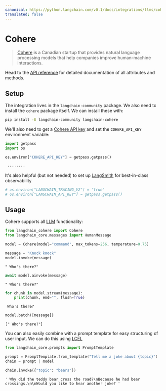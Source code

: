 ```yaml
---
canonical: https://python.langchain.com/v0.1/docs/integrations/llms/cohere
translated: false
---
```


# Cohere

>[Cohere](https://cohere.ai/about) is a Canadian startup that provides natural language processing models that help companies improve human-machine interactions.

Head to the [API reference](https://api.python.langchain.com/en/latest/llms/langchain_community.llms.cohere.Cohere.html) for detailed documentation of all attributes and methods.

## Setup

The integration lives in the `langchain-community` package. We also need to install the `cohere` package itself. We can install these with:

```bash
pip install -U langchain-community langchain-cohere
```

We'll also need to get a [Cohere API key](https://cohere.com/) and set the `COHERE_API_KEY` environment variable:

```python
import getpass
import os

os.environ["COHERE_API_KEY"] = getpass.getpass()
```

```output
 ········
```

It's also helpful (but not needed) to set up [LangSmith](https://smith.langchain.com/) for best-in-class observability

```python
# os.environ["LANGCHAIN_TRACING_V2"] = "true"
# os.environ["LANGCHAIN_API_KEY"] = getpass.getpass()
```

## Usage

Cohere supports all [LLM](/docs/modules/model_io/llms/) functionality:

```python
from langchain_cohere import Cohere
from langchain_core.messages import HumanMessage
```

```python
model = Cohere(model="command", max_tokens=256, temperature=0.75)
```

```python
message = "Knock knock"
model.invoke(message)
```

```output
" Who's there?"
```

```python
await model.ainvoke(message)
```

```output
" Who's there?"
```

```python
for chunk in model.stream(message):
    print(chunk, end="", flush=True)
```

```output
 Who's there?
```

```python
model.batch([message])
```

```output
[" Who's there?"]
```

You can also easily combine with a prompt template for easy structuring of user input. We can do this using [LCEL](/docs/expression_language)

```python
from langchain_core.prompts import PromptTemplate

prompt = PromptTemplate.from_template("Tell me a joke about {topic}")
chain = prompt | model
```

```python
chain.invoke({"topic": "bears"})
```

```output
' Why did the teddy bear cross the road?\nBecause he had bear crossings.\n\nWould you like to hear another joke? '
```